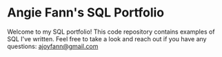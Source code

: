 # Angie Fann's SQL Portfolio

Welcome to my SQL portfolio!  This code repository contains examples of SQL I've written.  Feel free to take a look and reach out if you have any questions:
ajoyfann@gmail.com
